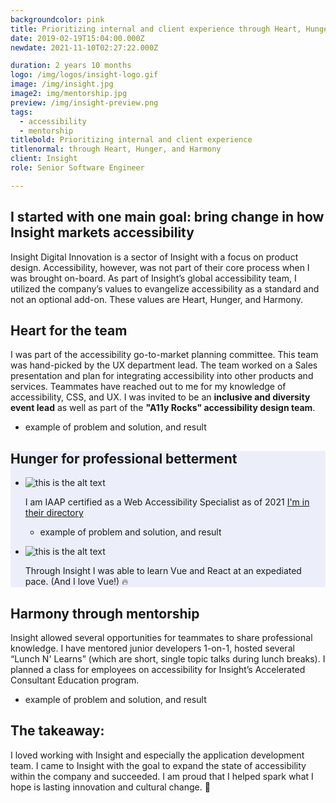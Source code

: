 ```yaml
---
backgroundcolor: pink
title: Prioritizing internal and client experience through Heart, Hunger, and Harmony
date: 2019-02-19T15:04:00.000Z
newdate: 2021-11-10T02:27:22.000Z

duration: 2 years 10 months
logo: /img/logos/insight-logo.gif
image: /img/insight.jpg
image2: img/mentorship.jpg
preview: /img/insight-preview.png
tags:
  - accessibility
  - mentorship
titlebold: Prioritizing internal and client experience  
titlenormal: through Heart, Hunger, and Harmony
client: Insight 
role: Senior Software Engineer

---
```


<section>

<div class="inner-wrap content mini">

<div class="first"></div>

<div class="div2"> 

## I started with one main goal: bring change in how Insight markets accessibility
Insight Digital Innovation is a sector of Insight with a focus on product design. Accessibility, however, was not part of their core process when I was brought on-board. As part of Insight’s global accessibility team, I utilized the company’s values to evangelize accessibility as a standard and not an optional add-on. These values are Heart, Hunger, and Harmony.

</div>

</section>

<section>

## Heart for the team
I was part of the accessibility go-to-market planning committee. This team was hand-picked by the UX department lead. The team worked on a Sales presentation and plan for integrating accessibility into other products and services. Teammates have reached out to me for my knowledge of accessibility, CSS, and UX. I was invited to be an **inclusive and diversity event lead** as well as part of the **"A11y Rocks" accessibility design team**.

- example of problem and solution, and result

</section>


<section style="background-color: #ECEFF9">

## Hunger for professional betterment
<ul class="parent3">
<li class="div--1">
<div class="subparent3">
<div class="subdiv--1"> 

![this is the alt text](/img/accessibility.png "Title is optional")

</div>
<div class="subdiv--2">

I am IAAP certified as a Web Accessibility Specialist as of 2021 [I'm in their directory](post/brewing-chemex/#comparing-the-results)

</div>

- example of problem and solution, and result

</div>
</li>
<li class="div--2"> 
  <div class="subparent3">
  <div class="subdiv--1" style="mix-blend-mode: darken;">

  ![this is the alt text](/img/vue-react.png "Title is optional")

  </div>
  <div class="subdiv--2">

  Through Insight I was able to learn 
  Vue and React at an expediated pace. 
  (And I love Vue!) 🔥

  </div>
  </div> <!--//subparent3 -->
</li> <!--//div--2 -->
</ul>
</section>

<section> 

## Harmony through mentorship
Insight allowed several opportunities for teammates to share professional knowledge. I have mentored junior developers 1-on-1, hosted several “Lunch N' Learns” (which are short, single topic talks during lunch breaks). I planned a class for employees on accessibility for Insight’s Accelerated Consultant Education program.

- example of problem and solution, and result

<!-- 
![this is the alt text](/img/mentorship.jpg "Title is optional") -->

</section>

<section id="final" class="takeaway fullwidth">

<div class="inner-wrap">

## The takeaway:  
I loved working with Insight and especially the application development team. I came to Insight with the goal to expand the state of accessibility within the company and succeeded. I am proud that I 
helped spark what I hope is lasting innovation and cultural change. 🤟

</div>

</section>